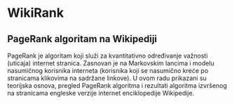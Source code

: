 # WikiRank

## PageRank algoritam na Wikipediji

PageRank je algoritam koji služi za kvantitativno određivanje važnosti (uticaja) internet stranica. Zasnovan je na Markovskim lancima i modelu nasumičnog korisnika interneta (korisnika koji se nasumično kreće po stranicama klikovima na sadržane linkove). U ovom radu prikazani su teorijska osnova, pregled PageRank algoritma i rezultati algoritma izvršenog na stranicama engleske verzije internet enciklopedije Wikipedije.